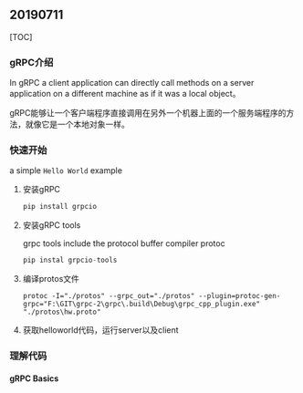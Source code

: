## 20190711

[TOC]

### gRPC介绍

In gRPC a client application can directly call methods on a server application on a different machine as if it was a local object。

gRPC能够让一个客户端程序直接调用在另外一个机器上面的一个服务端程序的方法，就像它是一个本地对象一样。

### 快速开始

a simple `Hello World` example 

1. 安装gRPC

   ```python
   pip install grpcio
   ```

2. 安装gRPC tools

   grpc tools include the protocol buffer compiler protoc

   ```python
   pip instal grpcio-tools
   ```

3. 编译protos文件

   ```
   protoc -I="./protos" --grpc_out="./protos" --plugin=protoc-gen-grpc="F:\GIT\grpc-2\grpc\.build\Debug\grpc_cpp_plugin.exe" "./protos\hw.proto"
   ```

4. 获取helloworld代码，运行server以及client

### 理解代码

#### gRPC Basics



